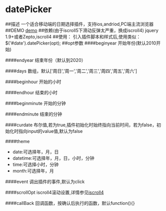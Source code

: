 # datePicker
##描述
一个适合移动端的日期选择插件，支持ios,andriod,PC端主流浏览器
##DEMO
[demo](http://deng213.sinaapp.com/demo/datePicker/)
##依赖(由于iscroll5下滑动反弹太严重，换成iscroll4)
jquery 1.9+或者Zepto,iscroll4
##使用：
引入插件脚本和样式后,使用类似：$('#date').datePicker(opt);
##opt参数
####beginyear
开始年份(默认2010开始)

####endyear
结束年份（默认到2020）

####days
数组，默认['周日','周一','周二','周三','周四','周五','周六']

####beginhour
开始的小时

####endhour
结束的小时

####beginminute
开始的分钟

####endminute
结束的分钟

####curdate
布尔值,若为true,插件初始化时始终指向当前时间，若为false，初始化时指向input的value值,默认为false

####theme
- date:可选择年，月，日
- datetime:可选择年，月，日，小时，分钟
- time:可选择小时，分钟
- month:可选择年，月

####event
调出插件的事件,默认为click

####scrollOpt
iscroll4滚动设置,详情参见[iscroll4](https://github.com/cubiq/iscroll)

####callBack
回调函数，按确认后执行的函数，默认function(){}

